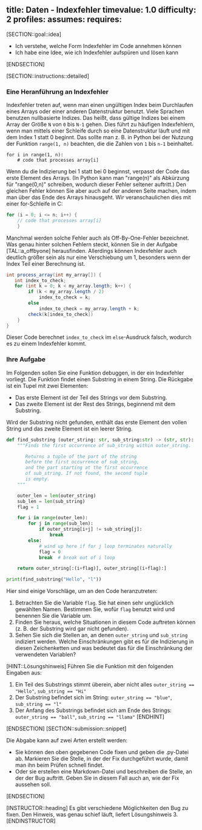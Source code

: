 title: Daten - Indexfehler
timevalue: 1.0
difficulty: 2
profiles:
assumes:
requires:
---
[SECTION::goal::idea]

- Ich verstehe, welche Form Indexfehler im Code annehmen können
- Ich habe eine Idee, wie ich Indexfehler aufspüren und lösen kann

[ENDSECTION]

[SECTION::instructions::detailed]

### Eine Heranführung an Indexfehler

Indexfehler treten auf, wenn man einen ungültigen Index beim Durchlaufen eines Arrays
oder einer anderen Datenstruktur benutzt.
Viele Sprachen benutzen nullbasierte Indizes.
Das heißt, dass gültige Indizes bei einem Array der Größe `N` von `0` bis `N-1` gehen.
Dies führt zu häufigen Indexfehlern, wenn man mittels einer Schleife durch so eine Datenstruktur läuft
und mit dem Index 1 statt 0 beginnt.
Das sollte man z. B. in Python bei der Nutzung der Funktion `range(1, n)` beachten, 
die die Zahlen von `1` bis `n-1` beinhaltet.

```text
for i in range(1, n):
    # code that processes array[i]
```
Wenn du die Indizierung bei 1 statt bei 0 beginnst, 
verpasst der Code das erste Element des Arrays.
(In Python kann man "range(n)" als Abkürzung für "range(0,n)" schreiben, 
wodurch dieser Fehler seltener auftritt.)
Den gleichen Fehler können Sie aber auch auf der anderen Seite machen, 
indem man über das Ende des Arrays hinausgeht.
Wir veranschaulichen dies mit einer for-Schleife in C:

```c
for (i = 0; i <= n; i++) { 
    // code that processes array[i]
    }
```

Manchmal werden solche Fehler auch als Off-By-One-Fehler bezeichnet. 
Was genau hinter solchen Fehlern steckt, können Sie in der Aufgabe [TAL::a_offbyone] herausfinden.
Allerdings können Indexfehler auch deutlich größer sein als nur eine Verschiebung um 1,
besonders wenn der Index Teil einer Berechnung ist.

```java
int process_array(int my_array[]) {
   int index_to_check;
   for (int k = 0; k < my_array.length; k++) {
        if (k < my_array.length / 2)
            index_to_check = k;
        else 
            index_to_check = my_array.length + k;
        check(k[index_to_check])
    }
}
```
Dieser Code berechnet `index_to_check` im `else`-Ausdruck falsch, 
wodurch es zu einem Indexfehler kommt.

### Ihre Aufgabe

Im Folgenden sollen Sie eine Funktion debuggen, in der ein Indexfehler vorliegt. 
Die Funktion findet einen Substring in einem String.
Die Rückgabe ist ein Tupel mit zwei Elementen:

- Das erste Element ist der Teil des Strings vor dem Substring.
- Das zweite Element ist der Rest des Strings, beginnend mit dem Substring.

Wird der Substring nicht gefunden, enthält das erste Element den vollen String
und das zweite Element ist ein leerer String.


```python
def find_substring (outer_string: str, sub_string:str) -> (str, str):
    """Finds the first occurrence of sub_string within outer_string.

       Returns a tuple of the part of the string
       before the first occurrence of sub_string,
       and the part starting at the first occurrence
       of sub_string. If not found, the second tuple
       is empty.
    """

    outer_len = len(outer_string)
    sub_len = len(sub_string)
    flag = 1

    for i in range(outer_len):
        for j in range(sub_len):
            if outer_string[i+j] != sub_string[j]:
                break
        else:
            # wind up here if for j loop terminates naturally
            flag = 0
            break  # break out of i loop

    return outer_string[:(i+flag)], outer_string[(i+flag):]

print(find_substring("Hello", "l"))
```

Hier sind einige Vorschläge, um an den Code heranzutreten:

1. Betrachten Sie die Variable `flag`.
   Sie hat einen sehr unglücklich gewählten Namen.
   Bestimmen Sie, wofür `flag` benutzt wird und benennen Sie die Variable um.
2. Finden Sie heraus, welche Situationen in diesem Code auftreten können
   (z. B. der Substring wird gar nicht gefunden).
3. Sehen Sie sich die Stellen an, an denen `outer_string` und `sub_string` indiziert werden.
   Welche Einschränkungen gibt es für die Indizierung in diesen Zeichenketten 
   und was bedeutet das für die Einschränkung der verwendeten Variablen?

[HINT::Lösungshinweis]
Führen Sie die Funktion mit den folgenden Eingaben aus:

1. Ein Teil des Substrings stimmt überein, aber nicht alles 
   `outer_string == "Hello"`, `sub_string == "Hi"`
2. Der Substring befindet sich im String: 
   `outer_string == "blue"`, `sub_string == "l"`
3. Der Anfang des Substrings befindet sich am Ende des Strings: 
   `outer_string == "ball"`, `sub_string == "llama"`
[ENDHINT]

[ENDSECTION]
[SECTION::submission::snippet]

Die Abgabe kann auf zwei Arten erstellt werden:

- Sie können den oben gegebenen Code fixen und geben die .py-Datei ab.
  Markieren Sie die Stelle, in der der Fix durchgeführt wurde, damit man ihn beim Prüfen schnell findet.
- Oder sie erstellen eine Markdown-Datei und beschreiben die Stelle, an der der Bug auftritt.
  Geben Sie in diesem Fall auch an, wie der Fix aussehen soll.

[ENDSECTION]

[INSTRUCTOR::heading]
Es gibt verschiedene Möglichkeiten den Bug zu fixen. 
Den Hinweis, was genau schief läuft, liefert Lösungshinweis 3.
[ENDINSTRUCTOR]
